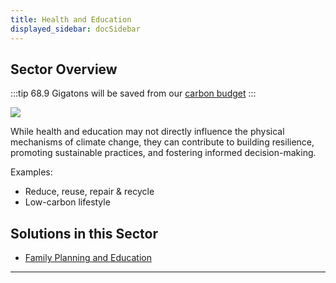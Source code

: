 ```yaml
---
title: Health and Education
displayed_sidebar: docSidebar
---
```


## Sector Overview

:::tip 68.9 Gigatons will be saved from our [carbon budget](../glossary/#carbon-budget)
:::

![](/../static/img/healthy-lifestyle.jpg)

While health and education may not directly influence the physical mechanisms of climate change, they can contribute to building resilience, promoting sustainable practices, and fostering informed decision-making.

Examples:

* Reduce, reuse, repair & recycle
* Low-carbon lifestyle

## Solutions in this Sector

* [Family Planning and Education](../solution-family-planning-and-education)

- - -

